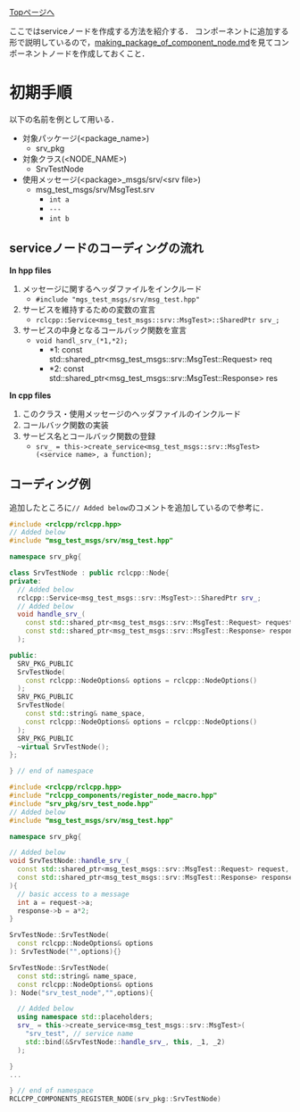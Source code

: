 [Topページへ](../../README_JP.md)

ここではserviceノードを作成する方法を紹介する．
コンポーネントに追加する形で説明しているので，[making_package_of_component_node.md](making_package_of_service_node.md)を見てコンポーネントノードを作成しておくこと．

# 初期手順
以下の名前を例として用いる．

* 対象パッケージ(\<package_name\>)
  * srv_pkg
* 対象クラス(\<NODE_NAME\>)
  * SrvTestNode
* 使用メッセージ(\<package\>_msgs/srv/\<srv file\>)
  * msg_test_msgs/srv/MsgTest.srv
    * `int a`
    * `---`
    * `int b`

## serviceノードのコーディングの流れ

**In hpp files**

1. メッセージに関するヘッダファイルをインクルード
   * `#include "mgs_test_msgs/srv/msg_test.hpp"`
1. サービスを維持するための変数の宣言
   * `rclcpp::Service<msg_test_msgs::srv::MsgTest>::SharedPtr srv_;`
1. サービスの中身となるコールバック関数を宣言
   * `void handl_srv_(*1,*2);`
     * *1: const std::shared_ptr<msg_test_msgs::srv::MsgTest::Request> req
     * *2: const std::shared_ptr<msg_test_msgs::srv::MsgTest::Response> res

**In cpp files**

1. このクラス・使用メッセージのヘッダファイルのインクルード
1. コールバック関数の実装
1. サービス名とコールバック関数の登録
   * `srv_ = this->create_service<msg_test_msgs::srv::MsgTest>(<service name>, a function);`

## コーディング例
追加したところに`// Added below`のコメントを追加しているので参考に．

```c++
#include <rclcpp/rclcpp.hpp>
// Added below
#include "msg_test_msgs/srv/msg_test.hpp"

namespace srv_pkg{

class SrvTestNode : public rclcpp::Node{
private:
  // Added below
  rclcpp::Service<msg_test_msgs::srv::MsgTest>::SharedPtr srv_;
  // Added below
  void handle_srv_(
    const std::shared_ptr<msg_test_msgs::srv::MsgTest::Request> request,
    const std::shared_ptr<msg_test_msgs::srv::MsgTest::Response> response
  );

public:
  SRV_PKG_PUBLIC
  SrvTestNode(
    const rclcpp::NodeOptions& options = rclcpp::NodeOptions()
  );
  SRV_PKG_PUBLIC
  SrvTestNode(
    const std::string& name_space,
    const rclcpp::NodeOptions& options = rclcpp::NodeOptions()
  );
  SRV_PKG_PUBLIC
  ~virtual SrvTestNode();
};

} // end of namespace
```

```c++
#include <rclcpp/rclcpp.hpp>
#include "rclcpp_components/register_node_macro.hpp"
#include "srv_pkg/srv_test_node.hpp"
// Added below
#include "msg_test_msgs/srv/msg_test.hpp"

namespace srv_pkg{

// Added below
void SrvTestNode::handle_srv_(
  const std::shared_ptr<msg_test_msgs::srv::MsgTest::Request> request,
  const std::shared_ptr<msg_test_msgs::srv::MsgTest::Response> response
){
  // basic access to a message
  int a = request->a;
  response->b = a*2;
}

SrvTestNode::SrvTestNode(
  const rclcpp::NodeOptions& options
): SrvTestNode("",options){}

SrvTestNode::SrvTestNode(
  const std::string& name_space,
  const rclcpp::NodeOptions& options
): Node("srv_test_node","",options){

  // Added below
  using namespace std::placeholders;
  srv_ = this->create_service<msg_test_msgs::srv::MsgTest>(
    "srv_test", // service name
    std::bind(&SrvTestNode::handle_srv_, this, _1, _2)
  );

}
...

} // end of namespace
RCLCPP_COMPONENTS_REGISTER_NODE(srv_pkg::SrvTestNode)
```
